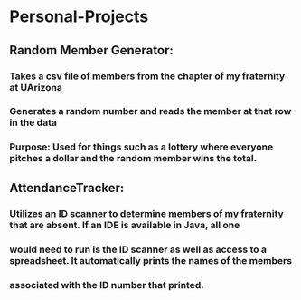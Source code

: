 # Personal-Projects
## Random Member Generator:

  ### Takes a csv file of members from the chapter of my fraternity at UArizona 
  ### Generates a random number and reads the member at that row in the data
  ### Purpose: Used for things such as a lottery where everyone pitches a dollar and the random member wins the total.


## AttendanceTracker:

  ### Utilizes an ID scanner to determine members of my fraternity that are absent. If an IDE is available in Java, all one
  ### would need to run is the ID scanner as well as access to a spreadsheet. It automatically prints the names of the members
  ### associated with the ID number that printed.
